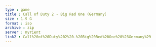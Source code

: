 ```yaml
---
type : game
title : Call of Duty 2 - Big Red One (Germany)
size : 1.9 G
format : iso
archive : zip
server : myrient
link2 : Call%20of%20Duty%202%20-%20Big%20Red%20One%20%28Germany%29
---
```

